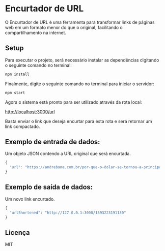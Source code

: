 # Encurtador de URL

O Encurtador de URL é uma ferramenta para transformar links de páginas web em um formato menor do que o original, facilitando o compartilhamento na internet.

## Setup

Para executar o projeto, será necessário instalar as dependências digitando o seguinte comando no terminal:

```bash
npm install
```

Finalmente, digite o seguinte comando no terminal para iniciar o servidor:

```bash
npm start
```
Agora o sistema está pronto para ser utilizado através da rota local:

[http://localhost:3000/url](http://localhost:3000/url)

Basta enviar o link que deseja encurtar para esta rota e será retornar um link compactado.

## Exemplo de entrada de dados:

Um objeto JSON contendo a URL original que será encurtada.
 
```javascript
{
  "url": "https://andrebona.com.br/por-que-o-dolar-se-tornou-a-principal-moeda-no-mercado-internacional/"
}
```
## Exemplo de saída de dados:

Um novo link encurtado.

```javascript
{
  "urlShortened": "http://127.0.0.1:3000/1593223191130"
}
```

## Licença

MIT